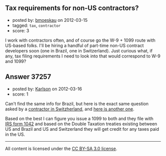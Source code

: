 ## Tax requirements for non-US contractors?

- posted by: [bmoeskau](https://stackexchange.com/users/-1/16964-bmoeskau) on 2012-03-15
- tagged: `tax`, `contractor`
- score: 3

I work with contractors often, and of course go the W-9 + 1099 route with US-based folks. I'll be hiring a handful of part-time non-US contract developers soon (one in Brazil, one in Switzerland). Just curious what, if any, tax filing requirements I need to look into that would correspond to W-9 and 1099?


## Answer 37257

- posted by: [Karlson](https://stackexchange.com/users/-1/15252-karlson) on 2012-03-16
- score: 1

<p>Can't find the same info for Brazil, but here is the exact same question asked by a <a href="http://answers.yahoo.com/question/index?qid=20060728020134AApObxa" rel="nofollow">contractor in Switzherland</a>, and <a href="http://www.englishforum.ch/finance-banking-taxation/77246-living-switzerland-working-company-us.html" rel="nofollow">here is another one</a>.</p>

<p>Based on the best I can figure you issue a 1099 to both and they file with <a href="http://www.irs.gov/pub/irs-pdf/f1042.pdf" rel="nofollow">IRS form 1042</a> and based on the Double Taxation treaties existing between US and Brazil and US and Switzerland they will get credit for any taxes paid in the US.</p>




---

All content is licensed under the [CC BY-SA 3.0 license](https://creativecommons.org/licenses/by-sa/3.0/).
